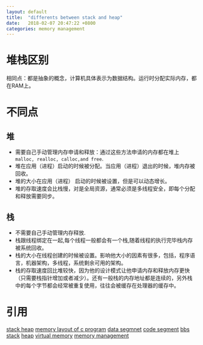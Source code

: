 ```yaml
---
layout: default
title:  "differents between stack and heap"
date:   2018-02-07 20:47:22 +0800
categories: memory management
---
```


# 堆栈区别
相同点：都是抽象的概念，计算机具体表示为数据结构。运行时分配实际内存，都在RAM上。  

# 不同点

## 堆
* 需要自己手动管理内存申请和释放：通过这些方法申请的内存都在堆上`malloc, realloc, calloc,and free`.
* 堆在应用（进程）启动的时候被分配。当应用（进程）退出的时候，堆内存被回收。
* 堆的大小在应用（进程） 启动的时候被设置，但是可以动态增长。
* 堆的存取速度会比栈慢，对是全局资源，通常必须是多线程安全，即每个分配和释放需要同步。

## 栈
* 不需要自己手动管理内存释放.
* 栈跟线程绑定在一起,每个线程一般都会有一个栈,随着线程的执行完毕栈内存被系统回收。
* 栈的大小在线程创建的时候被设置。影响他大小的因素有很多，包括，程序语言，机器架构，多线程，系统剩余可用的架构。
* 栈的存取速度回比堆较快，因为他的设计模式让他申请内存和释放内存更快（只需要栈指针增加或者减少）。还有一般栈的内存地址都是连续的，另外栈中的每个字节都会经常被重复使用，往往会被缓存在处理器的缓存中。

# 引用
[stack heap](https://stackoverflow.com/questions/79923/what-and-where-are-the-stack-and-heap)
[memory layout of c program](http://www.geeksforgeeks.org/memory-layout-of-c-program/)
[data segmnet](http://en.wikipedia.org/wiki/Data_segment)
[code segment](http://en.wikipedia.org/wiki/Code_segment)
[bbs](http://en.wikipedia.org/wiki/.bss)
[stack](https://en.wikipedia.org/wiki/Heap_(data_structure))
[heap](https://en.wikipedia.org/wiki/Stack_(abstract_data_type))
[virtual memory](https://en.wikipedia.org/wiki/Virtual_memory)
[memory management](https://en.wikipedia.org/wiki/Memory_management)

